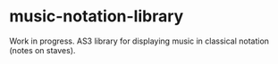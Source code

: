 # music-notation-library
Work in progress. AS3 library for displaying music in classical notation (notes on staves).
